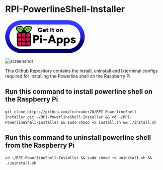 # RPI-PowerlineShell-Installer

[![badge](https://github.com/Botspot/pi-apps/blob/master/icons/badge.png?raw=true)](https://github.com/Botspot/pi-apps)  

![screenshot](https://raw.githubusercontent.com/techcoder20/RPI-PowerlineShell-Installer/main/screenshot.png)

This Github Repository contains the install, uninstall and lxterminal configs required for installing the Powerline shell on the Raspberry Pi

## Run this command to install powerline shell on the Raspberry Pi  
`git clone https://github.com/techcoder20/RPI-PowerlineShell-Installer.git ~/RPI-PowerlineShell-Installer && cd ~/RPI-PowerlineShell-Installer && sudo chmod +x install.sh && ./install.sh`  

## Run this command to uninstall powerline shell from the Raspberry Pi  
`cd ~/RPI-PowerlineShell-Installer && sudo chmod +x uninstall.sh && ./uninstall.sh`  
